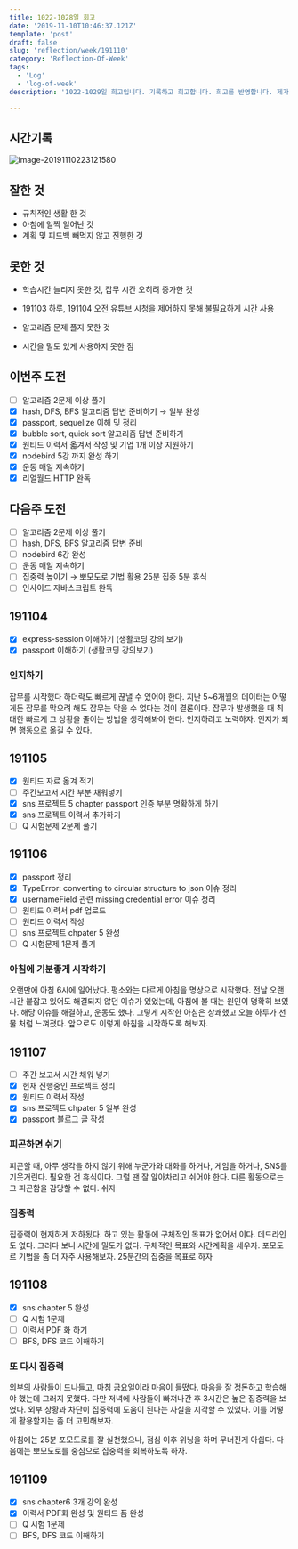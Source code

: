 ```yaml
---
title: 1022-1028일 회고
date: '2019-11-10T10:46:37.121Z'
template: 'post'
draft: false
slug: 'reflection/week/191110'
category: 'Reflection-Of-Week'
tags:
  - 'Log'
  - 'log-of-week'
description: '1022-1029일 회고입니다. 기록하고 회고합니다. 회고를 반영합니다. 제가 자라는 방식입니다.'

---
```


## 시간기록 

![image-20191110223121580](/Users/godot/dev/blog/content/Reflection-OF-Week/11/assets/image-20191110223121580.png)

## 잘한 것

- 규칙적인 생활 한 것 
- 아침에 일찍 일어난 것 
- 계획 및 피드백 빼먹지 않고 진행한 것 

## 못한 것

- 학습시간 늘리지 못한 것, 잡무 시간 오히려 증가한 것 

- 191103 하루, 191104 오전 유튜브 시청을 제어하지 못해 불필요하게 시간 사용 
- 알고리즘 문제 풀지 못한 것 
- 시간을 밀도 있게 사용하지 못한 점 

## 이번주 도전

- [ ] 알고리즘 2문제 이상 풀기 
- [x] hash, DFS, BFS 알고리즘 답변 준비하기 &rarr; 일부 완성 
- [x] passport, sequelize 이해 및 정리
- [x] bubble sort, quick sort 알고리즘 답변 준비하기 
- [x] 원티드 이력서 옯겨서 작성 및 기업 1개 이상 지원하기 
- [x] nodebird 5강 까지 완성 하기 
- [x] 운동 매일 지속하기 
- [x] 리얼월드 HTTP 완독

## 다음주 도전

- [ ] 알고리즘 2문제 이상 풀기 
- [ ] hash, DFS, BFS 알고리즘 답변 준비
- [ ] nodebird 6강 완성 
- [ ] 운동 매일 지속하기
- [ ] 집중력 높이기 &rarr; 뽀모도로 기법 활용 25분 집중 5분 휴식
- [ ] 인사이드 자바스크립트 완독 

## 191104

- [x] express-session 이해하기 (생활코딩 강의 보기)
- [x] passport 이해하기 (생활코딩 강의보기) 

### 인지하기 

잡무를 시작했다 하더락도 빠르게 끊낼 수 있어야 한다. 지난 5~6개월의 데이터는 어떻게든 잡무를 막으려 해도 잡무는 막을 수 없다는 것이 결론이다. 잡무가 발생했을 때 최대한 빠르게 그 상황을 줄이는 방법을 생각해봐야 한다. 인지하려고 노력하자. 인지가 되면 행동으로 옮길 수 있다. 

## 191105 

- [x] 원티드 자료 옮겨 적기 
- [ ] 주간보고서 시간 부분 채워넣기 
- [x] sns 프로젝트 5 chapter passport 인증 부분 명확하게 하기
- [x] sns 프로젝트 이력서 추가하기
- [ ] Q 시험문제 2문제 풀기 

## 191106

- [x] passport 정리
- [x] TypeError: converting to circular structure to json  이슈 정리 
- [x] usernameField 관련 missing credential error 이슈 정리 
- [ ] 원티드 이력서 pdf 업로드 
- [ ] 원티드 이력서 작성 
- [ ] sns 프로젝트 chpater 5 완성 
- [ ] Q  시험문제 1문제 풀기 

### 아침에 기분좋게 시작하기

오랜만에 아침 6시에 일어났다. 평소와는 다르게 아침을 명상으로 시작했다.  전날 오랜 시간 붙잡고 있어도 해결되지 않던 이슈가 있었는데,  아침에 볼 때는 원인이 명확히 보였다. 해당 이슈를 해결하고, 운동도 했다. 그렇게 시작한 아침은 상쾌했고 오늘 하루가 선물 처럼 느껴졌다. 앞으로도 이렇게 아침을 시작하도록 해보자. 

## 191107 

- [ ] 주간 보고서 시간 채워 넣기 
- [x] 현재 진행중인 프로젝트 정리  
- [x] 원티드 이력서 작성 
- [x] sns 프로젝트 chpater 5 일부 완성
- [x] passport 블로그 글 작성 

### 피곤하면 쉬기

피곤할 때, 아무 생각을 하지 않기 위해 누군가와 대화를 하거나, 게임을 하거나, SNS를 기웃거린다. 필요한 건 휴식이다. 그럴 땐 잘 알아차리고 쉬어야 한다. 다른 활동으로는 그 피곤함을 감당할 수 없다. 쉬자

### 집중력 

집중력이 현저하게 저하됬다. 하고 있는 활동에 구체적인 목표가 없어서 이다. 데드라인도 없다. 그러다 보니 시간에 밀도가 없다. 구체적인 목표와 시간계획을 세우자. 포모도르 기법을 좀 더 자주 사용해보자. 25분간의 집중을 목표로 하자 

## 191108

- [x] sns chapter 5 완성
- [ ] Q 시험 1문제 
- [ ] 이력서 PDF 화 하기 
- [ ] BFS, DFS 코드 이해하기

### 또 다시 집중력

외부의 사람들이 드나들고, 마침 금요일이라 마음이 들떴다. 마음을 잘 정돈하고 학습해야 했는데 그러지 못했다. 다만 저녁에 사람들이 빠져나간 후 3시간은 높은 집중력을 보였다. 외부 상황과 차단이 집중력에 도움이 된다는 사실을 지각할 수 있었다. 이를 어떻게 활용할지는 좀 더 고민해보자. 

아침에는 25분 포모도로를 잘 실천했으나, 점심 이후 위닝을 하며 무너진게 아쉽다. 다음에는 뽀모도로를 중심으로 집중력을 회복하도록 하자. 

## 191109 

- [x] sns chapter6 3개 강의 완성 
- [x] 이력서 PDF화 완성 및 원티드 폼 완성 
- [ ] Q 시험 1문제 
- [ ] BFS, DFS 코드 이해하기 